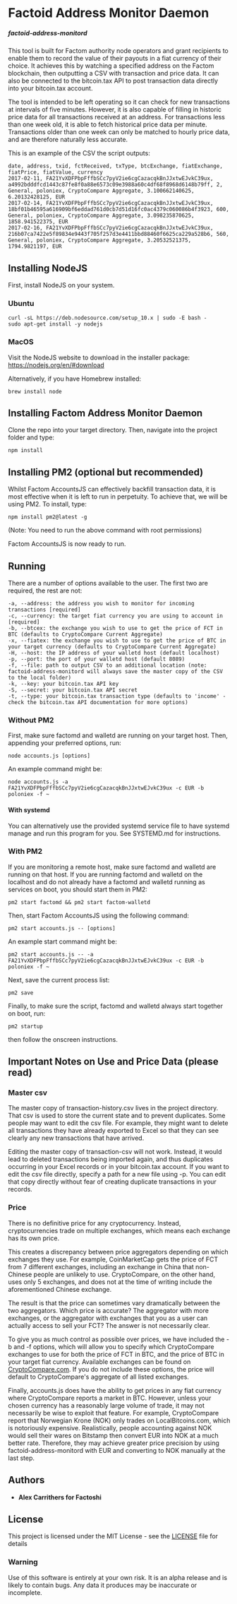 # Factoid Address Monitor Daemon
##### factoid-address-monitord

This tool is built for Factom authority node operators and grant recipients to
enable them to record the value of their payouts in a fiat currency of their
choice. It achieves this by watching a specified address on the Factom
blockchain, then outputting a CSV with transaction and price data. It can also
be connected to the bitcoin.tax API to post transaction data directly into your
bitcoin.tax account.

The tool is intended to be left operating so it can check for new transactions
at intervals of five minutes. However, it is also capable of filling in
historic price data for all transactions received at an address. For
transactions less than one week old, it is able to fetch historical price data
per minute. Transactions older than one week can only be matched to hourly
price data, and are therefore naturally less accurate.

This is an example of the CSV the script outputs:

```
date, address, txid, fctReceived, txType, btcExchange, fiatExchange, fiatPrice, fiatValue, currency
2017-02-11, FA21YvXDFPbpFffbSCc7pyV2ie6cgCazacqkBnJJxtwEJvkC39ux, a4992bdddfcd1443c87fe8f0a88e6573c09e3988a60c4df68f8968d6148b79ff, 2, General, poloniex, CryptoCompare Aggregate, 3.100662140625, 6.20132428125, EUR
2017-02-14, FA21YvXDFPbpFffbSCc7pyV2ie6cgCazacqkBnJJxtwEJvkC39ux, 18bf01b46595a616909bf6eddad761d0cb7d51d16fc0ac4379c060086b4f3923, 600, General, poloniex, CryptoCompare Aggregate, 3.098235870625, 1858.941522375, EUR
2017-02-16, FA21YvXDFPbpFffbSCc7pyV2ie6cgCazacqkBnJJxtwEJvkC39ux, 216b07ca7422e5f89834e9443f705f257d3e4411bbd88460f6625ca229a528b6, 560, General, poloniex, CryptoCompare Aggregate, 3.20532521375, 1794.9821197, EUR
```


## Installing NodeJS

First, install NodeJS on your system.

### Ubuntu

```
curl -sL https://deb.nodesource.com/setup_10.x | sudo -E bash -
sudo apt-get install -y nodejs
```

### MacOS

Visit the NodeJS website to download in the installer package:
https://nodejs.org/en/#download

Alternatively, if you have Homebrew installed:

```
brew install node
```

## Installing Factom Address Monitor Daemon

Clone the repo into your target directory. Then, navigate into the project
folder and type:

```
npm install
```

## Installing PM2 (optional but recommended)

Whilst Factom AccountsJS can effectively backfill transaction data, it is most
effective when it is left to run in perpetuity. To achieve that, we will be
using PM2. To install, type:

```
npm install pm2@latest -g
```
(Note: You need to run the above command with root permissions)

Factom AccountsJS is now ready to run.

## Running

There are a number of options available to the user. The first two are
required, the rest are not:

```
-a, --address: the address you wish to monitor for incoming transactions [required]
-c, --currency: the target fiat currency you are using to account in [required]
-b, --btcex: the exchange you wish to use to get the price of FCT in BTC (defaults to CryptoCompare Current Aggregate)
-x, --fiatex: the exchange you wish to use to get the price of BTC in your target currency (defaults to CryptoCompare Current Aggregate)
-H, --host: the IP address of your walletd host (default localhost)
-p, --port: the port of your walletd host (default 8089)
-f, --file: path to output CSV to an additional location (note: factoid-address-monitord will always save the master copy of the CSV to the local folder)
-k, --key: your bitcoin.tax API key
-S, --secret: your bitcoin.tax API secret
-t, --type: your bitcoin.tax transaction type (defaults to 'income' - check the bitcoin.tax API documentation for more options)
```

### Without PM2

First, make sure factomd and walletd are running on your target host. Then,
appending your preferred options, run:

```
node accounts.js [options]
```

An example command might be:

```
node accounts.js -a FA21YvXDFPbpFffbSCc7pyV2ie6cgCazacqkBnJJxtwEJvkC39ux -c EUR -b poloniex -f ~
```

#### With systemd
You can alternatively use the provided systemd service file to have systemd
manage and run this program for you. See SYSTEMD.md for instructions.

### With PM2

If you are monitoring a remote host, make sure factomd and walletd are running
on that host. If you are running factomd and walletd on the localhost and do
not already have a factomd and walletd running as services on boot, you should
start them in PM2:

```
pm2 start factomd && pm2 start factom-walletd
```

Then, start Factom AccountsJS using the following command:

```
pm2 start accounts.js -- [options]
```

An example start command might be:

```
pm2 start accounts.js -- -a FA21YvXDFPbpFffbSCc7pyV2ie6cgCazacqkBnJJxtwEJvkC39ux -c EUR -b poloniex -f ~
```

Next, save the current process list:

```
pm2 save
```

Finally, to make sure the script, factomd and walletd always start together on
boot, run:

```
pm2 startup
```

then follow the onscreen instructions.



## Important Notes on Use and Price Data (please read)

### Master csv

The master copy of transaction-history.csv lives in the project directory. That
csv is used to store the current state and to prevent duplicates. Some people
may want to edit the csv file. For example, they might want to delete all
transactions they have already exported to Excel so that they can see clearly
any new transactions that have arrived.

Editing the master copy of transaction-csv will not work. Instead, it would
lead to deleted transactions being imported again, and thus duplicates
occurring in your Excel records or in your bitcoin.tax account. If you want to
edit the csv file directly, specify a path for a new file using -p. You can
edit that copy directly without fear of creating duplicate transactions in your
records.

### Price

There is no definitive price for any cryptocurrency. Instead, cryptocurrencies
trade on multiple exchanges, which means each exchange has its own price.

This creates a discrepancy between price aggregators depending on which
exchanges they use. For example, CoinMarketCap gets the price of FCT from 7
different exchanges, including an exchange in China that non-Chinese people are
unlikely to use. CryptoCompare, on the other hand, uses only 5 exchanges, and
does not at the time of writing include the aforementioned Chinese exchange.

The result is that the price can sometimes vary dramatically between the two
aggregators. Which price is accurate? The aggregator with more exchanges, or
the aggregator with exchanges that you as a user can actually access to sell
your FCT? The answer is not necessarily clear.

To give you as much control as possible over prices, we have included the -b
and -f options, which will allow you to specify which CryptoCompare exchanges
to use for both the price of FCT in BTC, and the price of BTC in your target
fiat currency. Available exchanges can be found on
[CryptoCompare.com](https://www.cryptocompare.com/). If you do not include
these options, the price will default to CryptoCompare's aggregate of all
listed exchanges.

Finally, accounts.js does have the ability to get prices in any fiat currency
where CryptoCompare reports a market in BTC. However, unless your chosen
currency has a reasonably large volume of trade, it may not necessarily be wise
to exploit that feature. For example, CryptoCompare report that Norwegian Krone
(NOK) only trades on LocalBitcoins.com, which is notoriously expensive.
Realistically, people accounting against NOK would sell their wares on Bitstamp
then convert EUR into NOK at a much better rate. Therefore, they may achieve
greater price precision by using factoid-address-monitord with EUR and
converting to NOK manually at the last step.

## Authors

* **Alex Carrithers for Factoshi**

## License

This project is licensed under the MIT License - see the [LICENSE](LICENSE)
file for details

### Warning

Use of this software is entirely at your own risk. It is an alpha release and
is likely to contain bugs. Any data it produces may be inaccurate or
incomplete.
